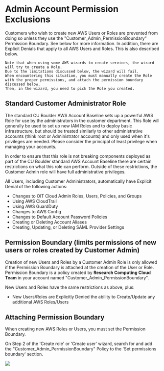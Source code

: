 # Admin Account Permission Exclusions

Customers who wish to create new AWS Users or Roles are prevented from doing so unless they use the "Customer_Admin_PermissionBoundary" Permission Boundary.
See below for more information.  In addition, there are Explicit Denials that apply to all AWS Users and Roles.  This is also described below.


```{important}
Note that when using some AWS wizards to create services, the wizard will try to create a Role.
Due to the limitations discussed below, the wizard will fail.
When encountering this situation, you must manually create the Role with the proper permissions, and attach the permission boundary discussed below.
Then, in the wizard, you need to pick the Role you created.
```

## Standard Customer Administrator Role

The standard CU Boulder AWS Account Baseline sets up a powerful AWS Role for use by the administrators in the customer department.
This Role will generally be used to set up new IAM Roles and to deploy basic infrastructure, but should be treated similarly to other administrative accounts (think root or Administrator accounts) and only used when it's privileges are needed.
Please consider the principal of least privilege when managing your accounts.

In order to ensure that this role is not breaking components deployed as part of the CU Boulder standard AWS Account Baseline there are certain restrictions on what this role can perform.
Outside of these restrictions, the Customer Admin role will have full administrative privileges.

All Users, including Customer Administrators, automatically have Explicit Denial of the following actions:
* Changes to OIT Cloud Admin Roles, Users, Policies, and Groups
* Using AWS CloudTrail
* Using AWS GuardDuty
* Changes to AWS Config
* Changes to Default Account Password Policies
* Creating or Deleting Account Aliases
* Creating, Updating, or Deleting SAML Provider Settings

## Permission Boundary (limits permissions of new users or roles created by Customer Admin)

Creation of new Users and Roles by a Customer Admin Role is only allowed if the Permission Boundary is attached at the creation of the User or Role.
Permission Boundary is a policy created by **Research Computing Cloud Team** in your account named "Customer_Admin_PermissionBoundary".

New Users and Roles have the same restrictions as above, plus:
* New Users/Roles are Explicitly Denied the ability to Create/Update any additional AWS Roles/Users

## Attaching Permission Boundary

When creating new AWS Roles or Users, you must set the Permission Boundary.

On Step 2 of the 'Create role' or 'Create user' wizard, search for and add the "Customer_Admin_PermissionBoundary" Policy to the 'Set permissions boundary' section.

![](images/customer-permission-boundary/permission-boundary.jpeg)

